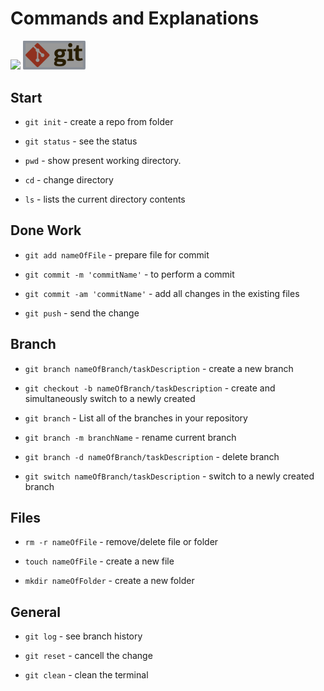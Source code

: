 # Commands and Explanations


<img src=" ../git-practice\images\git-logo.png" style="width:100px; ">

<img src="https://github.com/tech-doccos/git-practice/blob/master/images/git-img.png" style="width:100px; ">

## Start

* `git init` - create a repo from folder

* `git status` - see the status

* `pwd` - show present working directory.

* `cd` - change directory

* `ls` - lists the current directory contents

## Done Work 

* `git add nameOfFile` - prepare file for commit

* `git commit -m 'commitName'` - to perform a commit

* `git commit -am 'commitName'` - add all changes in 
the existing files

* `git push` - send the change



## Branch

* `git branch nameOfBranch/taskDescription` - create a new branch

* `git checkout -b nameOfBranch/taskDescription` - create and simultaneously switch to a newly created

* `git branch` - List all of the branches in your repository

* `git branch -m branchName` - rename current branch

* `git branch -d nameOfBranch/taskDescription` - delete branch

* `git switch nameOfBranch/taskDescription` - switch to a newly created branch 

## Files

* `rm -r nameOfFile` - remove/delete file or folder

* `touch nameOfFile` - create a new file

* `mkdir nameOfFolder` - create a new folder

## General

* `git log` - see branch history

* `git reset` - cancell the change

* `git clean` - clean the terminal